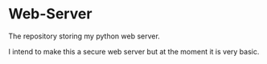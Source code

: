 # Web-Server
The repository storing my python web server.

I intend to make this a secure web server but at the moment it is very basic.